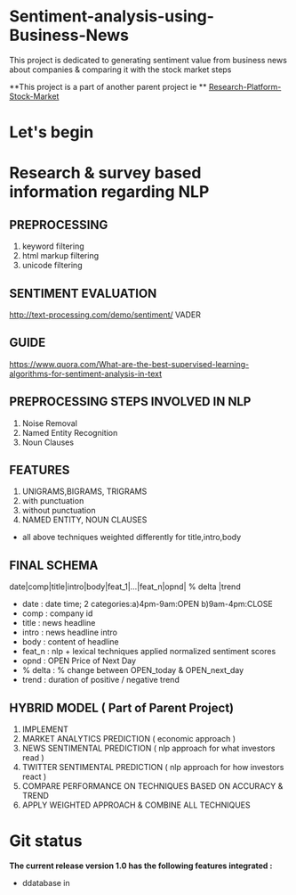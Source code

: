 
# Sentiment-analysis-using-Business-News


This project is dedicated to generating sentiment value from business news about companies & comparing it with the stock market steps

**This project is a part of another parent project ie **
[Research-Platform-Stock-Market](https://github.com/ZNClub-PA-ML-AI)

# Let's begin


# Research & survey based information regarding NLP
## PREPROCESSING
1. keyword filtering
2. html markup filtering
3. unicode filtering

## SENTIMENT EVALUATION
http://text-processing.com/demo/sentiment/
VADER

## GUIDE
https://www.quora.com/What-are-the-best-supervised-learning-algorithms-for-sentiment-analysis-in-text
## PREPROCESSING STEPS INVOLVED IN NLP
1. Noise Removal
2. Named Entity Recognition
3. Noun Clauses

## FEATURES
1. UNIGRAMS,BIGRAMS, TRIGRAMS
  1. with punctuation
  2. without punctuation
2. NAMED ENTITY, NOUN CLAUSES
- all above techniques weighted differently for title,intro,body


## FINAL SCHEMA
date|comp|title|intro|body|feat_1|...|feat_n|opnd| % delta |trend
- date : date time; 2 categories:a)4pm-9am:OPEN b)9am-4pm:CLOSE
- comp : company id
- title : news headline
- intro : news headline intro
- body : content of headline
- feat_n : nlp + lexical techniques applied normalized sentiment scores
- opnd : OPEN Price of Next Day
- % delta : % change between OPEN_today & OPEN_next_day
- trend : duration of positive / negative trend

## HYBRID MODEL ( Part of Parent Project) 
1. IMPLEMENT
  1. MARKET ANALYTICS PREDICTION ( economic approach )
  2. NEWS SENTIMENTAL PREDICTION ( nlp approach for what investors read )
  3. TWITTER SENTIMENTAL PREDICTION ( nlp approach for how investors react )
2. COMPARE PERFORMANCE ON TECHNIQUES BASED ON ACCURACY & TREND
3. APPLY WEIGHTED APPROACH & COMBINE ALL TECHNIQUES

# Git status 


 **The current release version 1.0 has the following features integrated :**

- ddatabase in
